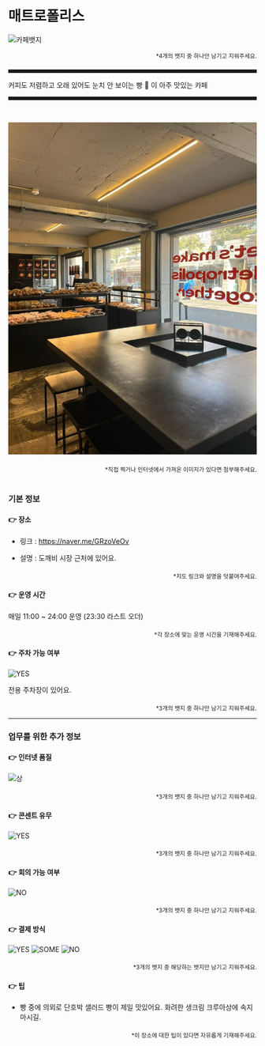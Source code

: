# 매트로폴리스

![카페뱃지](https://img.shields.io/badge/CAFE-994D1C?style=for-the-badge&&logoColor=white)

<div align="right"><sup>*4개의 뱃지 중 하나만 남기고 지워주세요.</sup></div>

<hr style="border-style: dashed;">
커피도 저렴하고 오래 있어도 눈치 안 보이는 빵 🥐 이 아주 맛있는 카페
<hr style="border-style: dashed;">

<br>

![alt text](/image/메트로폴리스.png)

<div align="right"><sub>*직접 찍거나 인터넷에서 가져온 이미지가 있다면 첨부해주세요.</sub></div>

<br>

### 기본 정보

#### 👉 장소

* 링크 : https://naver.me/GRzoVeOv

* 설명 : 도깨비 시장 근처에 있어요.

<div align="right"><sub>*지도 링크와 설명을 덧붙여주세요.</sub></div>

#### 👉 운영 시간

매일 11:00 ~ 24:00 운영 (23:30 라스트 오더)

<div align="right"><sub>*각 장소에 맞는 운영 시간을 기재해주세요.</sub></div>

#### 👉 주차 가능 여부

![YES](https://img.shields.io/badge/가능해요-1AACAC?style=for-the-badge&&logoColor=white)

전용 주차장이 있어요.

<div align="right"><sub>*3개의 뱃지 중 하나만 남기고 지워주세요.</sub></div>



---
### 업무를 위한 추가 정보

#### 👉 인터넷 품질 

![상](https://img.shields.io/badge/빨라요-1AACAC?style=for-the-badge&&logoColor=white)

<div align="right"><sub>*3개의 뱃지 중 하나만 남기고 지워주세요.</sub></div>

#### 👉 콘센트 유무

![YES](https://img.shields.io/badge/많아요-1AACAC?style=for-the-badge&&logoColor=white)

<div align="right"><sub>*3개의 뱃지 중 하나만 남기고 지워주세요.</sub></div>

#### 👉 회의 가능 여부

![NO](https://img.shields.io/badge/회의는%20어려워요-04364A?style=for-the-badge&&logoColor=white)

<div align="right"><sub>*3개의 뱃지 중 하나만 남기고 지워주세요.</sub></div>

#### 👉 결제 방식

![YES](https://img.shields.io/badge/법인카드%20가능해요-1AACAC?style=for-the-badge&&logoColor=white)
![SOME](https://img.shields.io/badge/간편결제%20가능해요-176B87?style=for-the-badge&&logoColor=white)
![NO](https://img.shields.io/badge/현금만%20가능해요-04364A?style=for-the-badge&&logoColor=white)

<div align="right"><sub>*3개의 뱃지 중 해당하는 뱃지만 남기고 지워주세요.</sub></div>


#### 👉 팁

- 빵 중에 의외로 단호박 샐러드 빵이 제일 맛있어요. 화려한 생크림 크루아상에 속지 마시길.

<div align="right"><sub>*이 장소에 대한 팁이 있다면 자유롭게 기재해주세요.</sub></div>
